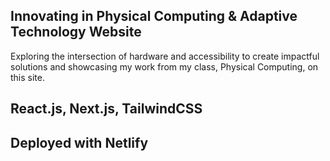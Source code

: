 ## Innovating in Physical Computing & Adaptive Technology Website
Exploring the intersection of hardware and accessibility to create impactful solutions and showcasing my work from my class, Physical Computing, on this site.

## React.js, Next.js, TailwindCSS
## Deployed with Netlify
